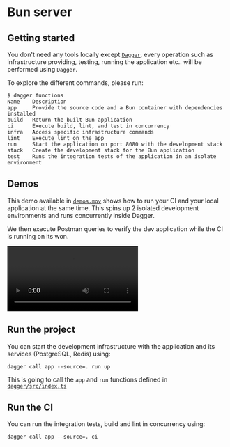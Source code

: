 # Bun server

## Getting started

You don't need any tools locally except [`Dagger`](https://dagger.io), every operation such as infrastructure providing, testing, running the application etc.. will be performed using `Dagger`.

To explore the different commands, please run:

```shell
$ dagger functions                      
Name    Description
app     Provide the source code and a Bun container with dependencies installed
build   Return the built Bun application
ci      Execute build, lint, and test in concurrency
infra   Access specific infrastructure commands
lint    Execute lint on the app
run     Start the application on port 8080 with the development stack
stack   Create the development stack for the Bun application
test    Runs the integration tests of the application in an isolate environment
```

## Demos

This demo available in [`demos.mov`](./demos.mov) shows how to run your CI and your local application at the same time.
This spins up 2 isolated development environments and runs concurrently inside Dagger.

We then execute Postman queries to verify the dev application while the CI is running on its won.

![](./demos.mov)

## Run the project

You can start the development infrastructure with the application and its services (PostgreSQL, Redis) using:

```shell
dagger call app --source=. run up
```

This is going to call the `app` and `run` functions defined in [`dagger/src/index.ts`](./dagger/src/index.ts)

## Run the CI

You can run the integration tests, build and lint in concurrency using:

```shell
dagger call app --source=. ci
```